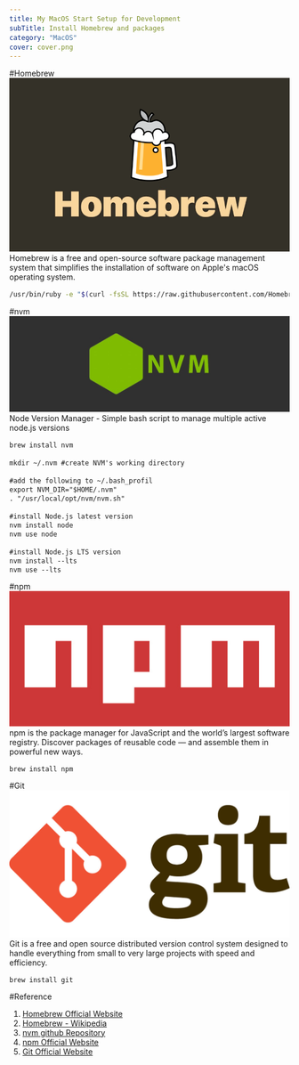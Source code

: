 ```yaml
---
title: My MacOS Start Setup for Development
subTitle: Install Homebrew and packages
category: "MacOS"
cover: cover.png
---
```


#Homebrew
![](./brew.png)
Homebrew is a free and open-source software package management system that simplifies the installation of software on Apple's macOS operating system.

```bash
/usr/bin/ruby -e "$(curl -fsSL https://raw.githubusercontent.com/Homebrew/install/master/install)"
```

#nvm
![](./nvm.jpg)
Node Version Manager - Simple bash script to manage multiple active node.js versions

```shell
brew install nvm

mkdir ~/.nvm #create NVM's working directory

#add the following to ~/.bash_profil
export NVM_DIR="$HOME/.nvm" 
. "/usr/local/opt/nvm/nvm.sh" 

#install Node.js latest version
nvm install node
nvm use node

#install Node.js LTS version
nvm install --lts
nvm use --lts
```

#npm
![](./npm.jpg)
npm is the package manager for JavaScript and the world’s largest software registry. Discover packages of reusable code — and assemble them in powerful new ways.

```shell
brew install npm
```

#Git
![](./git.png)
Git is a free and open source distributed version control system designed to handle everything from small to very large projects with speed and efficiency.

```shell
brew install git
```

#Reference
1. [Homebrew Official Website](https://brew.sh/)
2. [Homebrew - Wikipedia](https://en.wikipedia.org/wiki/Homebrew_(package_management_software))
3. [nvm github Repository](https://github.com/creationix/nvm)
3. [npm Official Website](https://www.npmjs.com/)
4. [Git Official Website](https://git-scm.com/)